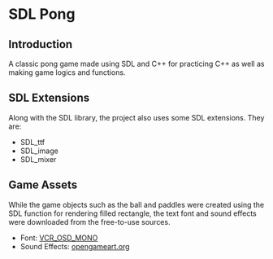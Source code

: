 # SDL Pong

## Introduction

A classic pong game made using SDL and C++ for practicing C++ as well as making game logics and functions.

## SDL Extensions

Along with the SDL library, the project also uses some SDL extensions. They are:
* SDL_ttf
* SDL_image
* SDL_mixer

## Game Assets

While the game objects such as the ball and paddles were created using the SDL function for rendering filled rectangle, the text font and sound effects were downloaded from the free-to-use sources.
* Font: [VCR_OSD_MONO](https://www.dafont.com/vcr-osd-mono.font)
* Sound Effects: [opengameart.org](https://opengameart.org/content/3-ping-pong-sounds-8-bit-style)
